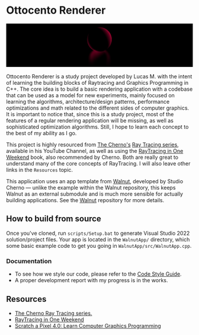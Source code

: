 # Ottocento Renderer

![Ottocento Renderer](./doc/assets/img/banner.jpg)

Ottocento Renderer is a study project developed by Lucas M. with the intent of learning the building blocks of Raytracing and Graphics Programming in C++. The core idea is to build a basic rendering application with a codebase that can be used as a model for new experiments, mainly focused on learning the algorithms, architecture/design patterns, performance optimizations and math related to the different sides of computer graphics. It is important to notice that, since this is a study project, most of the features of a regular rendering application will be missing, as well as sophisticated optimization algorithms. Still, I hope to learn each concept to the best of my ability as I go.

This project is highly resourced from [The Cherno's](https://www.youtube.com/@TheCherno) [Ray Tracing series](https://www.youtube.com/watch?v=gfW1Fhd9u9Q&list=PLlrATfBNZ98edc5GshdBtREv5asFW3yXl), available in his YouTube Channel, as well as using the [RayTracing in One Weekend](https://raytracing.github.io/) book, also recommended by Cherno. Both are really great to understand many of the core concepts of RayTracing. I will also leave other links in the `Resources` topic.

This application uses an app template from [Walnut](https://github.com/TheCherno/Walnut), developed by Studio Cherno — unlike the example within the Walnut repository, this keeps Walnut as an external submodule and is much more sensible for actually building applications. See the [Walnut](https://github.com/TheCherno/Walnut) repository for more details.

## How to build from source
Once you've cloned, run `scripts/Setup.bat` to generate Visual Studio 2022 solution/project files. Your app is located in the `WalnutApp/` directory, which some basic example code to get you going in `WalnutApp/src/WalnutApp.cpp`.

### Documentation
 - To see how we style our code, please refer to the [Code Style Guide](/doc/styleguide.md).
 - A proper development report with my progress is in the works.


## Resources
 - [The Cherno Ray Tracing series.](https://www.youtube.com/watch?v=gfW1Fhd9u9Q&list=PLlrATfBNZ98edc5GshdBtREv5asFW3yXl)
 - [RayTracing in One Weekend](https://raytracing.github.io/)
 - [Scratch a Pixel 4.0: Learn Computer Graphics Programming](https://www.scratchapixel.com/index.html)

